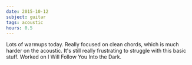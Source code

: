 ```yaml
---
date: 2015-10-12
subject: guitar
tags: acoustic
hours: 0.5
---
```


Lots of warmups today. Really focused on clean chords, which is much harder on the acoustic. It's still really frustrating to struggle with this basic stuff. Worked on I Will Follow You Into the Dark.